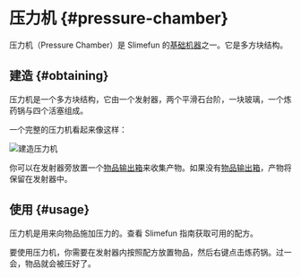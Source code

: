# 压力机 {#pressure-chamber}

压力机（Pressure Chamber）是 Slimefun 的[基础机器](/Basic-Machines)之一。它是多方块结构。

## 建造 {#obtaining}

压力机是一个多方块结构，它由一个发射器，两个平滑石台阶，一块玻璃，一个炼药锅与四个活塞组成。

一个完整的压力机看起来像这样：

![建造压力机](https://cdn.jsdelivr.net/gh/Slimefun/Wiki@master/images/multiblock-pressure-chamber.png ':size=50%')

你可以在发射器旁放置一个[物品输出箱](/Output-Chest)来收集产物。如果没有[物品输出箱](/Output-Chest)，产物将保留在发射器中。

## 使用 {#usage}

压力机是用来向物品施加压力的。查看 Slimefun 指南获取可用的配方。

要使用压力机，你需要在发射器内按照配方放置物品，然后右键点击炼药锅。过一会，物品就会被压好了。
